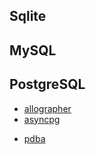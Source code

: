 ## Sqlite
## MySQL
## PostgreSQL
- [allographer](https://github.com/itsumura-h/nim-allographer)
- [asyncpg](https://github.com/cheatfate/asyncpg)
<!-- - [postgres](https://github.com/euantorano/postgres.nim) -->
- [pdba](https://github.com/misebox/pdba)
